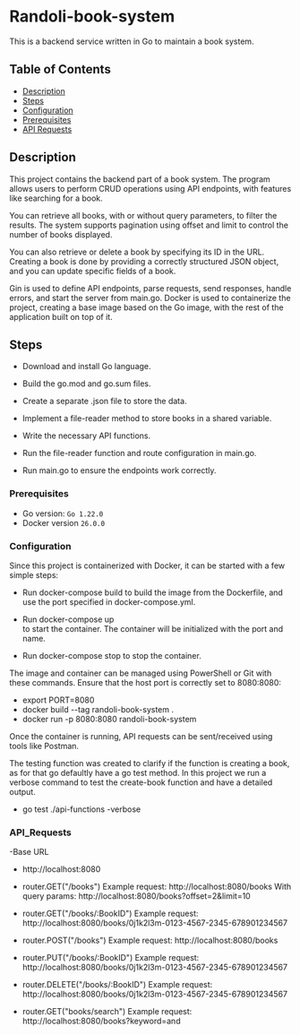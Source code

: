 # Randoli-book-system

This is a backend service written in Go to maintain a book system.

## Table of Contents

- [Description](#description)
- [Steps](#Steps)
- [Configuration](#configuration)
- [Prerequisites](#prerequisites)
- [API Requests](#api_Requests)

## Description

This project contains the backend part of a book system. The program allows users to perform CRUD operations using API endpoints, with features like searching for a book.

You can retrieve all books, with or without query parameters, to filter the results. The system supports pagination using offset and limit to control the number of books displayed.

You can also retrieve or delete a book by specifying its ID in the URL. Creating a book is done by providing a correctly structured JSON object, and you can update specific fields of a book.

Gin is used to define API endpoints, parse requests, send responses, handle errors, and start the server from main.go. Docker is used to containerize the project, creating a base image based on the Go image, with the rest of the application built on top of it.

## Steps

- Download and install Go language.

- Build the go.mod and go.sum files.

- Create a separate .json file to store the data.

- Implement a file-reader method to store books in a shared variable.

- Write the necessary API functions.

- Run the file-reader function and route configuration in main.go.

- Run main.go to ensure the endpoints work correctly.

 


### Prerequisites

- Go version: `Go 1.22.0`
- Docker version `26.0.0`

### Configuration

Since this project is containerized with Docker, it can be started with a few simple steps:

- Run docker-compose build
 to build the image from the Dockerfile, and use the port specified in docker-compose.yml.

- Run docker-compose up  
to start the container. The container will be initialized with the port and name.

- Run docker-compose stop 
 to stop the container.

The image and container can be managed using PowerShell or Git with these commands. Ensure that the host port is correctly set to 8080:8080:

- export PORT=8080
- docker build --tag randoli-book-system . 
- docker run -p 8080:8080 randoli-book-system

Once the container is running, API requests can be sent/received using tools like Postman.

The testing function was created to clarify if the function is creating a book, as for that go defaultly have a go test method. In this project we run a verbose command to test the create-book function and have a detailed output.
-  go test ./api-functions -verbose

### API_Requests

-Base URL
- http://localhost:8080

- router.GET("/books")
Example request: http://localhost:8080/books
With query params: http://localhost:8080/books?offset=2&limit=10 

- router.GET("/books/:BookID")
Example request: http://localhost:8080/books/0j1k2l3m-0123-4567-2345-678901234567

- router.POST("/books")
Example request: http://localhost:8080/books

- router.PUT("/books/:BookID")
Example request: http://localhost:8080/books/0j1k2l3m-0123-4567-2345-678901234567

- router.DELETE("/books/:BookID")
Example request: http://localhost:8080/books/0j1k2l3m-0123-4567-2345-678901234567

- router.GET("books/search")
Example request: http://localhost:8080/books?keyword=and


